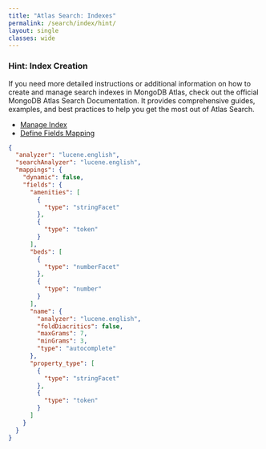 ```yaml
---
title: "Atlas Search: Indexes"
permalink: /search/index/hint/
layout: single
classes: wide
---
```


### Hint: Index Creation
If you need more detailed instructions or additional information on how to create and manage search indexes in MongoDB Atlas, check out the official MongoDB Atlas Search Documentation. It provides comprehensive guides, examples, and best practices to help you get the most out of Atlas Search.  
- [Manage Index](https://www.mongodb.com/docs/atlas/atlas-search/manage-indexes/)  
- [Define Fields Mapping](https://www.mongodb.com/docs/atlas/atlas-search/define-field-mappings/)

````json
{
  "analyzer": "lucene.english",
  "searchAnalyzer": "lucene.english",
  "mappings": {
    "dynamic": false,
    "fields": {
      "amenities": [
        {
          "type": "stringFacet"
        },
        {
          "type": "token"
        }
      ],
      "beds": [
        {
          "type": "numberFacet"
        },
        {
          "type": "number"
        }
      ],
      "name": {
        "analyzer": "lucene.english",
        "foldDiacritics": false,
        "maxGrams": 7,
        "minGrams": 3,
        "type": "autocomplete"
      },
      "property_type": [
        {
          "type": "stringFacet"
        },
        {
          "type": "token"
        }
      ]
    }
  }
}
````
